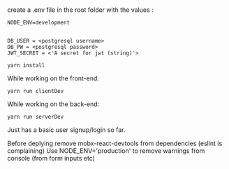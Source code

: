 # 

create a .env file in the root folder with the values :

```
NODE_ENV=development


DB_USER = <postgresql username>
DB_PW = <postgresql password>
JWT_SECRET = <'A secret for jwt (string)'>

```

```
yarn install 
```


While working on the front-end: 
```
yarn run clientDev
```


While working on the back-end:
```
yarn run serverDev
```
Just has a basic user signup/login so far. 

Before deplying remove mobx-react-devtools from dependencies (eslint is complaining)
Use NODE_ENV='production' to remove warnings from console (from form inputs etc)